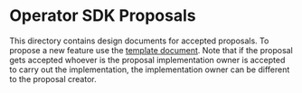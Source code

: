 # Operator SDK Proposals

This directory contains design documents for accepted proposals. To propose a new feature use the [template document][template]. Note that if the proposal gets accepted whoever is the proposal implementation owner is accepted to carry out the implementation, the implementation owner can be different to the proposal creator.

[template]: ./TEMPLATE.md
